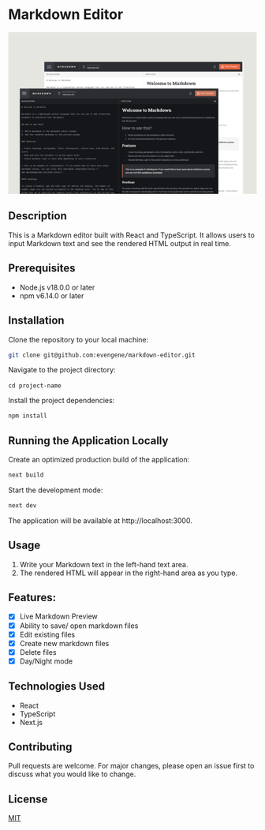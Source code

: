 # Markdown Editor

<img src="./preview.png" alt="preview">

## Description

This is a Markdown editor built with React and TypeScript. It allows users to input Markdown text and see the rendered HTML output in real time.

## Prerequisites

- Node.js v18.0.0 or later
- npm v6.14.0 or later

## Installation

Clone the repository to your local machine:

```bash
git clone git@github.com:evengene/markdown-editor.git
```

Navigate to the project directory:

`cd project-name`

Install the project dependencies:

```bash
npm install
```

## Running the Application Locally

Create an optimized production build of the application:
```bash
next build
```

Start the development mode:
```bash
next dev
```

The application will be available at http://localhost:3000.


## Usage
1. Write your Markdown text in the left-hand text area.
2. The rendered HTML will appear in the right-hand area as you type.


## Features:
- [x] Live Markdown Preview
- [x] Ability to save/ open markdown files
- [x] Edit existing files
- [x] Create new markdown files
- [x] Delete files
- [x] Day/Night mode

## Technologies Used
- React
- TypeScript
- Next.js


## Contributing
Pull requests are welcome. For major changes, please open an issue first to discuss what you would like to change.

## License
[MIT](https://choosealicense.com/licenses/mit/)




